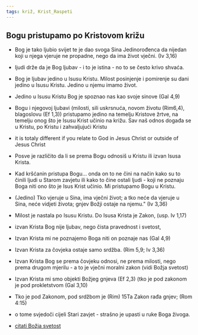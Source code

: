 ```yaml
---
tags: križ, Krist_Raspeti
---
```

## Bogu pristupamo po Kristovom križu
- Bog je tako ljubio svijet te je dao svoga Sina Jedinorođenca da nijedan koji u njega vjeruje ne propadne, nego da ima život vječni. (Iv 3,16)
- ljudi drže da je Bog ljubav - i to je istina - no to se često krivo shvaća.  
- Bog je ljubav jedino u Isusu Kristu. Milost posinjenje i pomirenje su dani jedino u Isusu Kristu. Jedino u njemu imamo život.
- Jedino u Isusu Kristu Bog je spoznao nas kao svoje sinove (Gal 4,9) 
- Bogu i njegovoj ljubavi (milosti, sili uskrsnuća, novom životu (Rim6,4), blagoslovu (Ef 1,3)) pristupamo jedino na temelju Kristove žrtve, na temelju onog što je Isusu Krist učinio na križu. Sav naš odnos događa se u Kristu, po Kristu i zahvaljujući Kristu
-  it is totaly different if you relate to God in Jesus Christ or outside of Jesus Christ
- Posve je različito da li se prema Bogu odnosiš u Kristu ili izvan Isusa Krista.
- Kad kršćanin pristupa Bogu... onda on to ne čini na način kako su to činili ljudi u Starom zavjetu ili kako to čine ostali ljudi - koji ne poznaju Boga niti ono što je Isus Krist učinio. Mi pristupamo Bogu u Kristu.
- (Jedino) Tko vjeruje u Sina, ima vječni život; a tko neće da vjeruje u Sina, neće vidjeti života; gnjev Božji ostaje na njemu." (Iv 3,36)
- Milost  je nastala po Isusu Kristu. Do Isusa Krista je Zakon,  (usp. Iv 1,17)
- izvan Krista Bog nije ljubav, nego čista pravednost i svetost, 
- Izvan Krista mi ne poznajemo Boga niti on poznaje nas (Gal 4,9)
- Izvan Krista za čovjeka ostaje samo srdžba. (Rim 5,9; Iv 3,36)
- Izvan Krista Bog se prema čovjeku odnosi, ne prema milosti, nego prema drugom mjerilu - a to je vječni moralni zakon (vidi Božja svetost)
- Izvan Krista mi smo objekti Božjeg gnjeva (Ef 2,3) (tko je pod zakonom je pod prokletstvom (Gal 3,10)
- Tko je pod Zakonom, pod srdžbom je (Rim) 15Ta Zakon rađa gnjev; (Rom 4:15)
- o tome svjedoči cijeli Stari zavjet - strašno je upasti u ruke Boga živoga.


 
- [citati Božja svetost](obsidian://open?vault=GitHubObsidianVault&file=0.radna%20mapa%2Fstaro%2F1.Znakovi%20i%20%C4%8Dudesa%20u%20biblijskoj%20pri%C4%8Di%2Fsvetost%20Bo%C5%BEja%20citati)



